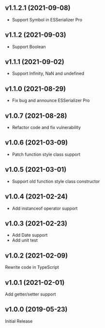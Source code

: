 ## v1.1.2.1 (2021-09-08)
* Support Symbol in ESSerializer Pro

## v1.1.2 (2021-09-03)
* Support Boolean

## v1.1.1 (2021-09-02)
* Support Infinity, NaN and undefined

## v1.1.0 (2021-08-29)
* Fix bug and announce ESSerializer Pro

## v1.0.7 (2021-08-28)
* Refactor code and fix vulnerability

## v1.0.6 (2021-03-09)
* Patch function style class support

## v1.0.5 (2021-03-01)
* Support old function style class constructor

## v1.0.4 (2021-02-24)
* Add instanceof operator support

## v1.0.3 (2021-02-23)
* Add Date support
* Add unit test

## v1.0.2 (2021-02-09)
Rewrite code in TypeScript

## v1.0.1 (2021-02-01)
Add getter/setter support

## v1.0.0 (2019-05-23)
Initial Release